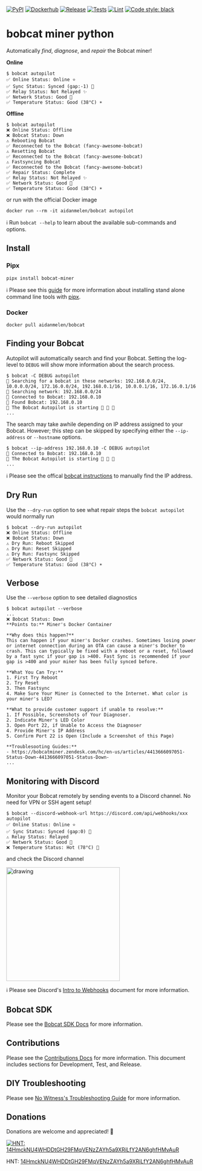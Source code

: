 [![PyPI](https://img.shields.io/pypi/v/bobcat_miner.svg)](https://pypi.org/project/bobcat-miner/)
[![Dockerhub](https://img.shields.io/docker/v/aidanmelen/bobcat?color=blue&label=docker%20build)](https://hub.docker.com/r/aidanmelen/bobcat)
[![Release](https://github.com/aidanmelen/bobcat-miner-python/actions/workflows/release.yaml/badge.svg)](https://github.com/aidanmelen/bobcat-miner-python/actions/workflows/release.yaml)
[![Tests](https://github.com/aidanmelen/bobcat-miner-python/actions/workflows/tests.yaml/badge.svg)](https://github.com/aidanmelen/bobcat-miner-python/actions/workflows/tests.yaml)
[![Lint](https://github.com/aidanmelen/bobcat-miner-python/actions/workflows/lint.yaml/badge.svg)](https://github.com/aidanmelen/bobcat-miner-python/actions/workflows/lint.yaml)
[![Code style: black](https://img.shields.io/badge/code%20style-black-000000.svg)](https://github.com/psf/black)

# bobcat miner python

Automatically *find*, *diagnose*, and *repair* the Bobcat miner!

**Online**
```console
$ bobcat autopilot
✅ Online Status: Online ⭐
✅ Sync Status: Synced (gap:-1) 💫
✅ Relay Status: Not Relayed ✨
✅ Network Status: Good 📶
✅ Temperature Status: Good (38°C) ☀️
```

**Offline**
```console
$ bobcat autopilot
❌ Online Status: Offline
❌ Bobcat Status: Down
⚠️ Rebooting Bobcat
✅ Reconnected to the Bobcat (fancy-awesome-bobcat)
⚠️ Resetting Bobcat
✅ Reconnected to the Bobcat (fancy-awesome-bobcat)
⚠️ Fastsyncing Bobcat
✅ Reconnected to the Bobcat (fancy-awesome-bobcat)
✅ Repair Status: Complete
✅ Relay Status: Not Relayed ✨
✅ Network Status: Good 📶
✅ Temperature Status: Good (38°C) ☀️
```

or run with the official Docker image

```
docker run --rm -it aidanmelen/bobcat autopilot
```

ℹ️ Run `bobcat --help` to learn about the available sub-commands and options.

## Install

### Pipx

```
pipx install bobcat-miner
```

ℹ️ Please see this [guide](https://packaging.python.org/en/latest/guides/installing-stand-alone-command-line-tools/) for more information about installing stand alone command line tools with [pipx](https://pypa.github.io/pipx/).

### Docker

```
docker pull aidanmelen/bobcat
```

## Finding your Bobcat

Autopilot will automatically search and find your Bobcat. Setting the log-level to `DEBUG` will show more information about the search process.

```console
$ bobcat -C DEBUG autopilot
🐛 Searching for a bobcat in these networks: 192.168.0.0/24, 10.0.0.0/24, 172.16.0.0/24, 192.168.0.1/16, 10.0.0.1/16, 172.16.0.1/16
🐛 Searching network: 192.168.0.0/24
🐛 Connected to Bobcat: 192.168.0.10
🐛 Found Bobcat: 192.168.0.10
🐛 The Bobcat Autopilot is starting 🚀 🚀 🚀
...
```

The search may take awhile depending on IP address assigned to your Bobcat. However; this step can be skipped by specifying either the `--ip-address` or `--hostname` options.

```console
$ bobcat --ip-address 192.168.0.10 -C DEBUG autopilot
🐛 Connected to Bobcat: 192.168.0.10
🐛 The Bobcat Autopilot is starting 🚀 🚀 🚀
...
```

ℹ️ Please see the offical [bobcat instructions](https://bobcatminer.zendesk.com/hc/en-us/articles/4412905935131-How-to-Access-the-Diagnoser) to manually find the IP address.

## Dry Run

Use the `--dry-run` option to see what repair steps the `bobcat autopilot` would normally run

```console
$ bobcat --dry-run autopilot
❌ Online Status: Offline
❌ Bobcat Status: Down
⚠️ Dry Run: Reboot Skipped
⚠️ Dry Run: Reset Skipped
⚠️ Dry Run: Fastsync Skipped
✅ Network Status: Good 📶
✅ Temperature Status: Good (38°C) ☀️
```

## Verbose

Use the `--verbose` option to see detailed diagnostics

```console
$ bobcat autopilot --verbose
...
❌ Bobcat Status: Down
**Points to:** Miner's Docker Container

**Why does this happen?** 
This can happen if your miner's Docker crashes. Sometimes losing power or internet connection during an OTA can cause a miner's Docker to crash. This can typically be fixed with a reboot or a reset, followed by a fast sync if your gap is >400. Fast Sync is recommended if your gap is >400 and your miner has been fully synced before.

**What You Can Try:** 
1. First Try Reboot
2. Try Reset
3. Then Fastsync
4. Make Sure Your Miner is Connected to the Internet. What color is your miner's LED?

**What to provide customer support if unable to resolve:**
1. If Possible, Screenshots of Your Diagnoser.
2. Indicate Miner's LED Color
3. Open Port 22, if Unable to Access the Diagnoser
4. Provide Miner's IP Address
5. Confirm Port 22 is Open (Include a Screenshot of this Page)

**Troublesooting Guides:**
- https://bobcatminer.zendesk.com/hc/en-us/articles/4413666097051-Status-Down-4413666097051-Status-Down-
...
```


## Monitoring with Discord

Monitor your Bobcat remotely by sending events to a Discord channel. No need for VPN or SSH agent setup!

```console
$ bobcat --discord-webhook-url https://discord.com/api/webhooks/xxx autopilot
✅ Online Status: Online ⭐
✅ Sync Status: Synced (gap:0) 💫
⚠️ Relay Status: Relayed
✅ Network Status: Good 📶
❌ Temperature Status: Hot (78°C) 🌋
```

and check the Discord channel

<!-- <img src="https://raw.githubusercontent.com/aidanmelen/bobcat-miner-python/main/assets/bobcat-autopilot-discord-app.png" alt="drawing" style="width:500px;"/> -->
<img src="https://raw.githubusercontent.com/aidanmelen/bobcat-miner-python/main/assets/bobcat-autopilot-discord-app.png" alt="drawing" width="300"/>

ℹ️ Please see Discord's [Intro to Webhooks](https://support.discord.com/hc/en-us/articles/228383668-Intro-to-Webhooks) document for more information.

## Bobcat SDK

Please see the [Bobcat SDK Docs](https://github.com/aidanmelen/bobcat-miner-python/blob/main/docs/bobcat_sdk.md) for more information.


## Contributions

Please see the [Contributions Docs](https://github.com/aidanmelen/bobcat-miner-python/blob/main/docs/contributions.md) for more information. This document includes sections for Development, Test, and Release.

## DIY Troubleshooting

Please see [No Witness's Troubleshooting Guide](https://www.nowitness.org/troubleshooting/) for more information.

## Donations

Donations are welcome and appreciated! :gift:

[![HNT: 14HmckNU4WHDDtGH29FMqVENzZAYh5a9XRiLfY2AN6ghfHMvAuR](https://raw.githubusercontent.com/aidanmelen/bobcat-miner-python/main/assets/wallet.jpg)](https://explorer-v1.helium.com/accounts/14HmckNU4WHDDtGH29FMqVENzZAYh5a9XRiLfY2AN6ghfHMvAuR)

HNT: [14HmckNU4WHDDtGH29FMqVENzZAYh5a9XRiLfY2AN6ghfHMvAuR](https://explorer-v1.helium.com/accounts/14HmckNU4WHDDtGH29FMqVENzZAYh5a9XRiLfY2AN6ghfHMvAuR)
